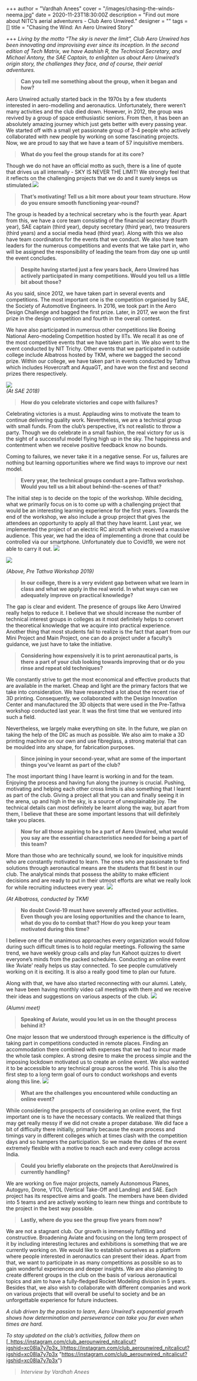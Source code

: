 +++
author = "Vardhah Anees"
cover = "/images/chasing-the-winds-neema.jpg"
date = 2020-11-23T18:30:00Z
description = "Find out more about NITC’s aerial adventurers - Club Aero Unwired."
designer = ""
tags = []
title = "Chasing the Wind: An Aero Unwired Story"

+++
_Living by the motto “The sky is never the limit”, Club Aero Unwired has been innovating and improvising ever since its inception. In the second edition of Tech Matrix, we have Aashish R, the Technical Secretary, and Michael Antony, the SAE Captain, to enlighten us about Aero Unwired’s origin story, the challenges they face, and of course, their aerial adventures._

> **Can you tell me something about the group, when it began and how?**

Aero Unwired actually started back in the 1970s by a few students interested in aero-modelling and aeronautics. Unfortunately, there weren’t many activities and the club died down. However, in 2012, the group was revived by a group of space enthusiastic seniors. From then, it has been an absolutely amazing journey which just gets better with every passing year. We started off with a small yet passionate group of 3-4 people who actively collaborated with new people by working on some fascinating projects. Now, we are proud to say that we have a team of 57 inquisitive members.

> **What do you feel the group stands for at its core?**

Though we do not have an official motto as such, there is a line of quote that drives us all internally - SKY IS NEVER THE LIMIT! We strongly feel that it reflects on the challenging projects that we do and it surely keeps us stimulated.![](/images/aero1.jpg)

> **That’s motivating! Tell us a bit more about your team structure. How do you ensure smooth functioning year-round?**

The group is headed by a technical secretary who is the fourth year. Apart from this, we have a core team consisting of the financial secretary (fourth year), SAE captain (third year), deputy secretary (third year), two treasurers (third years) and a social media head (third year). Along with this we also have team coordinators for the events that we conduct. We also have team leaders for the numerous competitions and events that we take part in, who will be assigned the responsibility of leading the team from day one up until the event concludes.

> **Despite having started just a few years back, Aero Unwired has actively participated in many competitions. Would you tell us a little bit about those?**

As you said, since 2012, we have taken part in several events and competitions. The most important one is the competition organised by SAE, the Society of Automotive Engineers. In 2016, we took part in the Aero Design Challenge and bagged the first prize. Later, in 2017, we won the first prize in the design competition and fourth in the overall contest.

We have also participated in numerous other competitions like Boeing National Aero-modeling Competition hosted by IITs. We recall it as one of the most competitive events that we have taken part in. We also went to the event conducted by NIT Trichy. Other events that we participated in outside college include Albatross hosted by TKM, where we bagged the second prize. Within our college, we have taken part in events conducted by Tathva which includes Hovercraft and AquaGT, and have won the first and second prizes there respectively. 

  
![](/images/aero2.jpg)  
_(At SAE 2018)_

> **How do you celebrate victories and cope with failures?**

Celebrating victories is a must. Applauding wins to motivate the team to continue delivering quality work. Nevertheless, we are a technical group with small funds. From the club’s perspective, it’s not realistic to throw a party. Though we do celebrate in a small fashion, the real victory for us is the sight of a successful model flying high up in the sky. The happiness and contentment when we receive positive feedback know no bounds.

Coming to failures, we never take it in a negative sense. For us, failures are nothing but learning opportunities where we find ways to improve our next model.

> **Every year, the technical groups conduct a pre-Tathva workshop. Would you tell us a bit about behind-the-scenes of that?**

The initial step is to decide on the topic of the workshop. While deciding, what we primarily focus on is to come up with a challenging project that would be an interesting learning experience for the first years. Towards the end of the workshop, we also include a group project that gives the attendees an opportunity to apply all that they have learnt. Last year, we implemented the project of an electric RC aircraft which received a massive audience. This year, we had the idea of implementing a drone that could be controlled via our smartphone. Unfortunately due to Covid19, we were not able to carry it out.  ![](/images/aero3.jpg)

![](/images/aero4.jpg)

_(Above, Pre Tathva Workshop 2019)_

> **In our college, there is a very evident gap between what we learn in class and what we apply in the real world. In what ways can we adequately improve on practical knowledge?**

The gap is clear and evident. The presence of groups like Aero Unwired really helps to reduce it. I believe that we should increase the number of technical interest groups in colleges as it most definitely helps to convert the theoretical knowledge that we acquire into practical experience. Another thing that most students fail to realize is the fact that apart from our Mini Project and Main Project, one can do a project under a faculty’s guidance, we just have to take the initiative.

> **Considering how expensively it is to print aeronautical parts, is there a part of your club looking towards improving that or do you rinse and repeat old techniques?**

We constantly strive to get the most economical and effective products that are available in the market. Cheap and light are the primary factors that we take into consideration. We have researched a lot about the recent rise of 3D printing. Consequently, we collaborated with the Design Innovation Center and manufactured the 3D objects that were used in the Pre-Tathva workshop conducted last year. It was the first time that we ventured into such a field.

Nevertheless, we largely make everything on site. In the future, we plan on taking the help of the DIC as much as possible. We also aim to make a 3D printing machine on our own and use fibreglass, a strong material that can be moulded into any shape, for fabrication purposes.

> **Since joining in your second-year, what are some of the important things you’ve learnt as part of the club?**

The most important thing I have learnt is working in and for the team. Enjoying the process and having fun along the journey is crucial. Pushing, motivating and helping each other cross limits is also something that I learnt as part of the club. Giving a project all that you can and finally seeing it in the arena, up and high in the sky, is a source of unexplainable joy. The technical details can most definitely be learnt along the way, but apart from them, I believe that these are some important lessons that will definitely take you places.

> **Now for all those aspiring to be a part of Aero Unwired, what would you say are the essential characteristics needed for being a part of this team?**

More than those who are technically sound, we look for inquisitive minds who are constantly motivated to learn. The ones who are passionate to find solutions through aeronautical means are the students that fit best in our club. The analytical minds that possess the ability to make efficient decisions and are ready to put in their utmost efforts are what we really look for while recruiting inductees every year.   ![](/images/aero5.jpg)

_(At Albatross, conducted by TKM)_

> **No doubt Covid-19 must have severely affected your activities. Even though you are losing opportunities and the chance to learn, what do you do to combat that? How do you keep your team motivated during this time?**

I believe one of the unanimous approaches every organization would follow during such difficult times is to hold regular meetings. Following the same trend, we have weekly group calls and play fun Kahoot quizzes to divert everyone’s minds from the packed schedules. Conducting an online event like ‘Aviate’ really helps us stay connected. To see people cumulatively working on it is exciting. It is also a really good time to plan our future.

Along with that, we have also started reconnecting with our alumni. Lately, we have been having monthly video call meetings with them and we receive their ideas and suggestions on various aspects of the club.  ![](/images/aero6.png)

_(Alumni meet)_

> **Speaking of Aviate, would you let us in on the thought process behind it?**

One major lesson that we understood through experience is the difficulty of taking part in competitions conducted in remote places. Finding an accommodation there combined with expenses that we had to incur made the whole task complex. A strong desire to make the process simple and the imposing lockdown motivated us to create an online event. We also wanted it to be accessible to any technical group across the world. This is also the first step to a long term goal of ours to conduct workshops and events along this line.  ![](/images/aero7.jpg)

> **What are the challenges you encountered while conducting an online event?**

While considering the prospects of considering an online event, the first important one is to have the necessary contacts. We realized that things may get really messy if we did not create a proper database. We did face a bit of difficulty there initially, primarily because the exam process and timings vary in different colleges which at times clash with the competition days and so hampers the participation. So we made the dates of the event extremely flexible with a motive to reach each and every college across India.

> **Could you briefly elaborate on the projects that AeroUnwired is currently handling?**

We are working on five major projects, namely Autonomous Planes, Autogyro, Drone, VTOL (Vertical Take-Off and Landing) and SAE. Each project has its respective aims and goals. The members have been divided into 5 teams and are actively working to learn new things and contribute to the project in the best way possible.

> **Lastly, where do you see the group five years from now?**

We are not a stagnant club. Our growth is immensely fulfilling and constructive. Broadening Aviate and focusing on the long term prospect of it by including interesting lectures and exhibitions is something that we are currently working on. We would like to establish ourselves as a platform where people interested in aeronautics can present their ideas. Apart from that, we want to participate in as many competitions as possible so as to gain wonderful experiences and deeper insights. We are also planning to create different groups in the club on the basis of various aeronautical topics and aim to have a fully-fledged Rocket Modeling division in 5 years. Besides that, we also wish to collaborate with different companies and work on various projects that will overall be useful to society and be an unforgettable experience for future inductees.

_A club driven by the passion to learn, Aero Unwired’s exponential growth shows how determination and perseverance can take you far even when times are hard._

_To stay updated on the club’s activities, follow them on_ [_https://instagram.com/club_aerounwired_nitcalicut?igshid=xc08la7y7p3x_](https://instagram.com/club_aerounwired_nitcalicut?igshid=xc08la7y7p3x "https://instagram.com/club_aerounwired_nitcalicut?igshid=xc08la7y7p3x")

> _Interview by Vardhah Anees_